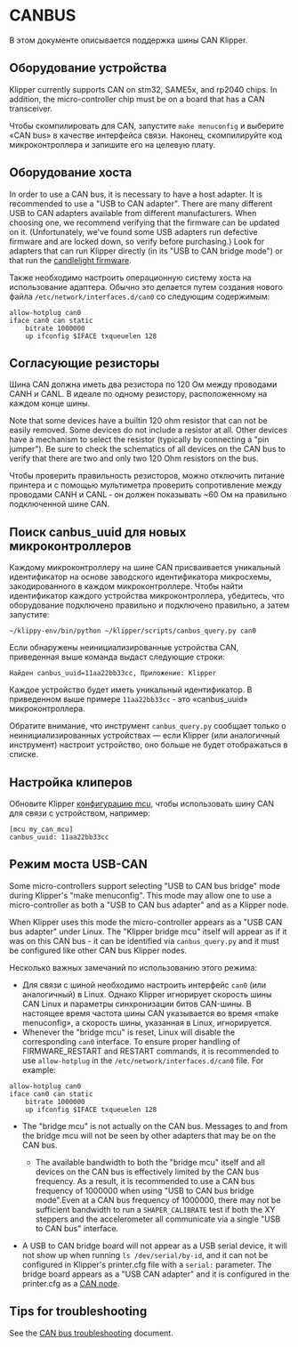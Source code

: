 # CANBUS

В этом документе описывается поддержка шины CAN Klipper.

## Оборудование устройства

Klipper currently supports CAN on stm32, SAME5x, and rp2040 chips. In addition, the micro-controller chip must be on a board that has a CAN transceiver.

Чтобы скомпилировать для CAN, запустите `make menuconfig` и выберите «CAN bus» в качестве интерфейса связи. Наконец, скомпилируйте код микроконтроллера и запишите его на целевую плату.

## Оборудование хоста

In order to use a CAN bus, it is necessary to have a host adapter. It is recommended to use a "USB to CAN adapter". There are many different USB to CAN adapters available from different manufacturers. When choosing one, we recommend verifying that the firmware can be updated on it. (Unfortunately, we've found some USB adapters run defective firmware and are locked down, so verify before purchasing.) Look for adapters that can run Klipper directly (in its "USB to CAN bridge mode") or that run the [candlelight firmware](https://github.com/candle-usb/candleLight_fw).

Также необходимо настроить операционную систему хоста на использование адаптера. Обычно это делается путем создания нового файла `/etc/network/interfaces.d/can0` со следующим содержимым:

```
allow-hotplug can0
iface can0 can static
    bitrate 1000000
    up ifconfig $IFACE txqueuelen 128
```

## Согласующие резисторы

Шина CAN должна иметь два резистора по 120 Ом между проводами CANH и CANL. В идеале по одному резистору, расположенному на каждом конце шины.

Note that some devices have a builtin 120 ohm resistor that can not be easily removed. Some devices do not include a resistor at all. Other devices have a mechanism to select the resistor (typically by connecting a "pin jumper"). Be sure to check the schematics of all devices on the CAN bus to verify that there are two and only two 120 Ohm resistors on the bus.

Чтобы проверить правильность резисторов, можно отключить питание принтера и с помощью мультиметра проверить сопротивление между проводами CANH и CANL ‐ он должен показывать ~60 Ом на правильно подключенной шине CAN.

## Поиск canbus_uuid для новых микроконтроллеров

Каждому микроконтроллеру на шине CAN присваивается уникальный идентификатор на основе заводского идентификатора микросхемы, закодированного в каждом микроконтроллере. Чтобы найти идентификатор каждого устройства микроконтроллера, убедитесь, что оборудование подключено правильно и подключено правильно, а затем запустите:

```
~/klippy-env/bin/python ~/klipper/scripts/canbus_query.py can0
```

Если обнаружены неинициализированные устройства CAN, приведенная выше команда выдаст следующие строки:

```
Найден canbus_uuid=11aa22bb33cc, Приложение: Klipper
```

Каждое устройство будет иметь уникальный идентификатор. В приведенном выше примере `11aa22bb33cc` ‐ это «canbus_uuid» микроконтроллера.

Обратите внимание, что инструмент `canbus_query.py` сообщает только о неинициализированных устройствах — если Klipper (или аналогичный инструмент) настроит устройство, оно больше не будет отображаться в списке.

## Настройка клиперов

Обновите Klipper [конфигурацию mcu](Config_Reference.md#mcu), чтобы использовать шину CAN для связи с устройством, например:

```
[mcu my_can_mcu]
canbus_uuid: 11aa22bb33cc
```

## Режим моста USB-CAN

Some micro-controllers support selecting "USB to CAN bus bridge" mode during Klipper's "make menuconfig". This mode may allow one to use a micro-controller as both a "USB to CAN bus adapter" and as a Klipper node.

When Klipper uses this mode the micro-controller appears as a "USB CAN bus adapter" under Linux. The "Klipper bridge mcu" itself will appear as if it was on this CAN bus - it can be identified via `canbus_query.py` and it must be configured like other CAN bus Klipper nodes.

Несколько важных замечаний по использованию этого режима:

* Для связи с шиной необходимо настроить интерфейс `can0` (или аналогичный) в Linux. Однако Klipper игнорирует скорость шины CAN Linux и параметры синхронизации битов CAN-шины. В настоящее время частота шины CAN указывается во время «make menuconfig», а скорость шины, указанная в Linux, игнорируется.
* Whenever the "bridge mcu" is reset, Linux will disable the corresponding `can0` interface. To ensure proper handling of FIRMWARE_RESTART and RESTART commands, it is recommended to use `allow-hotplug` in the `/etc/network/interfaces.d/can0` file. For example:

```
allow-hotplug can0
iface can0 can static
    bitrate 1000000
    up ifconfig $IFACE txqueuelen 128
```

* The "bridge mcu" is not actually on the CAN bus. Messages to and from the bridge mcu will not be seen by other adapters that may be on the CAN bus.

   * The available bandwidth to both the "bridge mcu" itself and all devices on the CAN bus is effectively limited by the CAN bus frequency. As a result, it is recommended to use a CAN bus frequency of 1000000 when using "USB to CAN bus bridge mode".Even at a CAN bus frequency of 1000000, there may not be sufficient bandwidth to run a `SHAPER_CALIBRATE` test if both the XY steppers and the accelerometer all communicate via a single "USB to CAN bus" interface.
* A USB to CAN bridge board will not appear as a USB serial device, it will not show up when running `ls /dev/serial/by-id`, and it can not be configured in Klipper's printer.cfg file with a `serial:` parameter. The bridge board appears as a "USB CAN adapter" and it is configured in the printer.cfg as a [CAN node](#configuring-klipper).

## Tips for troubleshooting

See the [CAN bus troubleshooting](CANBUS_Troubleshooting.md) document.
